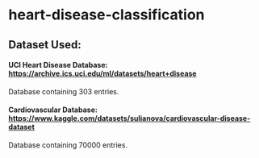 # heart-disease-classification

## Dataset Used:
#### UCI Heart Disease Database: https://archive.ics.uci.edu/ml/datasets/heart+disease
Database containing 303 entries.

#### Cardiovascular Database: https://www.kaggle.com/datasets/sulianova/cardiovascular-disease-dataset
Database containing 70000 entries.
